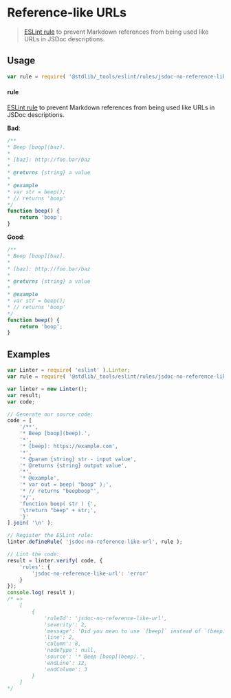 <!--

@license Apache-2.0

Copyright (c) 2018 The Stdlib Authors.

Licensed under the Apache License, Version 2.0 (the "License");
you may not use this file except in compliance with the License.
You may obtain a copy of the License at

   http://www.apache.org/licenses/LICENSE-2.0

Unless required by applicable law or agreed to in writing, software
distributed under the License is distributed on an "AS IS" BASIS,
WITHOUT WARRANTIES OR CONDITIONS OF ANY KIND, either express or implied.
See the License for the specific language governing permissions and
limitations under the License.

-->

# Reference-like URLs

> [ESLint rule][eslint-rules] to prevent Markdown references from being used like URLs in JSDoc descriptions.

<section class="intro">

</section>

<!-- /.intro -->

<section class="usage">

## Usage

```javascript
var rule = require( '@stdlib/_tools/eslint/rules/jsdoc-no-reference-like-url' );
```

#### rule

[ESLint rule][eslint-rules] to prevent Markdown references from being used like URLs in JSDoc descriptions.

**Bad**:

<!-- eslint-disable stdlib/jsdoc-no-reference-like-url, stdlib/jsdoc-no-unused-definitions, stdlib/jsdoc-markdown-remark -->

```javascript
/**
* Beep [boop](baz).
*
* [baz]: http://foo.bar/baz
*
* @returns {string} a value
*
* @example
* var str = beep();
* // returns 'boop'
*/
function beep() {
    return 'boop';
}
```

**Good**:

```javascript
/**
* Beep [boop][baz].
*
* [baz]: http://foo.bar/baz
*
* @returns {string} a value
*
* @example
* var str = beep();
* // returns 'boop'
*/
function beep() {
    return 'boop';
}
```

</section>

<!-- /.usage -->

<section class="examples">

## Examples

<!-- eslint no-undef: "error" -->

```javascript
var Linter = require( 'eslint' ).Linter;
var rule = require( '@stdlib/_tools/eslint/rules/jsdoc-no-reference-like-url' );

var linter = new Linter();
var result;
var code;

// Generate our source code:
code = [
    '/**',
    '* Beep [boop](beep).',
    '*',
    '* [beep]: https://example.com',
    '*',
    '* @param {string} str - input value',
    '* @returns {string} output value',
    '*',
    '* @example',
    '* var out = beep( "boop" );',
    '* // returns "beepboop"',
    '*/',
    'function beep( str ) {',
    '\treturn "beep" + str;',
    '}'
].join( '\n' );

// Register the ESLint rule:
linter.defineRule( 'jsdoc-no-reference-like-url', rule );

// Lint the code:
result = linter.verify( code, {
    'rules': {
        'jsdoc-no-reference-like-url': 'error'
    }
});
console.log( result );
/* =>
    [
        {
            'ruleId': 'jsdoc-no-reference-like-url',
            'severity': 2,
            'message': 'Did you mean to use `[beep]` instead of `(beep)`, a reference?',
            'line': 2,
            'column': 8,
            'nodeType': null,
            'source': '* Beep [boop](beep).',
            'endLine': 12,
            'endColumn': 3
        }
    ]
*/
```

</section>

<!-- /.examples -->

<section class="links">

[eslint-rules]: https://eslint.org/docs/developer-guide/working-with-rules

</section>

<!-- /.links -->
